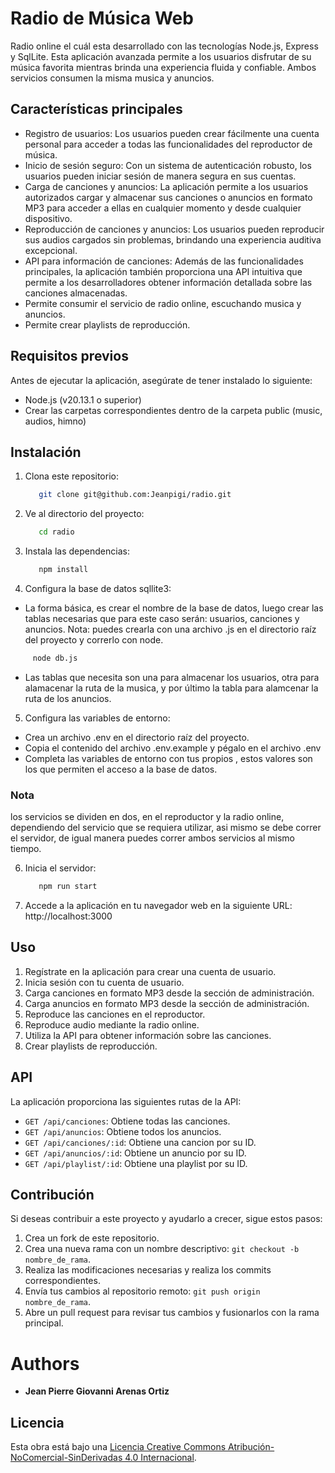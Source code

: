 # Radio de Música Web

Radio online el cuál esta desarrollado con las tecnologías Node.js, Express y SqlLite. Esta aplicación avanzada permite a los usuarios disfrutar de su música favorita mientras brinda una experiencia fluida y confiable. Ambos servicios consumen la misma musica y anuncios.

## Características principales

- Registro de usuarios: Los usuarios pueden crear fácilmente una cuenta personal para acceder a todas las funcionalidades del reproductor de música.
- Inicio de sesión seguro: Con un sistema de autenticación robusto, los usuarios pueden iniciar sesión de manera segura en sus cuentas.
- Carga de canciones y anuncios: La aplicación permite a los usuarios autorizados cargar y almacenar sus canciones o anuncios en formato MP3 para acceder a ellas en cualquier momento y desde cualquier dispositivo.
- Reproducción de canciones y anuncios: Los usuarios pueden reproducir sus audios cargados sin problemas, brindando una experiencia auditiva excepcional.
- API para información de canciones: Además de las funcionalidades principales, la aplicación también proporciona una API intuitiva que permite a los desarrolladores obtener información detallada sobre las canciones almacenadas.
- Permite consumir el servicio de radio online, escuchando musica y anuncios.
- Permite crear playlists de reproducción.

## Requisitos previos

Antes de ejecutar la aplicación, asegúrate de tener instalado lo siguiente:

- Node.js (v20.13.1 o superior)
- Crear las carpetas correspondientes dentro de la carpeta public (music, audios, himno)

## Instalación

1. Clona este repositorio:

   ```bash
      git clone git@github.com:Jeanpigi/radio.git
   ```

2. Ve al directorio del proyecto:

   ```bash
      cd radio
   ```

3. Instala las dependencias:

   ```bash
      npm install
   ```

4. Configura la base de datos sqllite3:

- La forma básica, es crear el nombre de la base de datos, luego crear las tablas necesarias que para este caso serán: usuarios, canciones y anuncios. Nota: puedes crearla con una archivo .js en el directorio raíz del proyecto y correrlo con node.

```bash
     node db.js
```

- Las tablas que necesita son una para almacenar los usuarios, otra para alamacenar la ruta de la musica, y por último la tabla para alamcenar la ruta de los anuncios.

5. Configura las variables de entorno:

- Crea un archivo .env en el directorio raíz del proyecto.
- Copia el contenido del archivo .env.example y pégalo en el archivo .env
- Completa las variables de entorno con tus propios , estos valores son los que permiten el acceso a la base de datos.

### Nota

los servicios se dividen en dos, en el reproductor y la radio online, dependiendo del servicio que se requiera utilizar, asi mismo se debe correr el servidor, de igual manera puedes correr ambos servicios al mismo tiempo.

6. Inicia el servidor:

   ```bash
      npm run start
   ```

7. Accede a la aplicación en tu navegador web en la siguiente URL: http://localhost:3000

## Uso

1. Regístrate en la aplicación para crear una cuenta de usuario.
2. Inicia sesión con tu cuenta de usuario.
3. Carga canciones en formato MP3 desde la sección de administración.
4. Carga anuncios en formato MP3 desde la sección de administración.
5. Reproduce las canciones en el reproductor.
6. Reproduce audio mediante la radio online.
7. Utiliza la API para obtener información sobre las canciones.
8. Crear playlists de reproducción.

## API

La aplicación proporciona las siguientes rutas de la API:

- `GET /api/canciones`: Obtiene todas las canciones.
- `GET /api/anuncios`: Obtiene todos los anuncios.
- `GET /api/canciones/:id`: Obtiene una cancion por su ID.
- `GET /api/anuncios/:id`: Obtiene un anuncio por su ID.
- `GET /api/playlist/:id`: Obtiene una playlist por su ID.

## Contribución

Si deseas contribuir a este proyecto y ayudarlo a crecer, sigue estos pasos:

1. Crea un fork de este repositorio.
2. Crea una nueva rama con un nombre descriptivo: `git checkout -b nombre_de_rama`.
3. Realiza las modificaciones necesarias y realiza los commits correspondientes.
4. Envía tus cambios al repositorio remoto: `git push origin nombre_de_rama`.
5. Abre un pull request para revisar tus cambios y fusionarlos con la rama principal.

# Authors

- **Jean Pierre Giovanni Arenas Ortiz**

## Licencia

Esta obra está bajo una [Licencia Creative Commons Atribución-NoComercial-SinDerivadas 4.0 Internacional](http://creativecommons.org/licenses/by-nc-nd/4.0/deed.es_ES).
